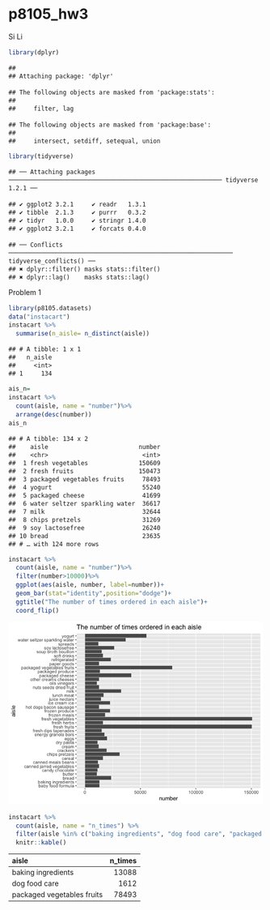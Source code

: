 p8105\_hw3
================
Si Li

``` r
library(dplyr)
```

    ## 
    ## Attaching package: 'dplyr'

    ## The following objects are masked from 'package:stats':
    ## 
    ##     filter, lag

    ## The following objects are masked from 'package:base':
    ## 
    ##     intersect, setdiff, setequal, union

``` r
library(tidyverse)
```

    ## ── Attaching packages ─────────────────────────────────────────────────────────── tidyverse 1.2.1 ──

    ## ✔ ggplot2 3.2.1     ✔ readr   1.3.1
    ## ✔ tibble  2.1.3     ✔ purrr   0.3.2
    ## ✔ tidyr   1.0.0     ✔ stringr 1.4.0
    ## ✔ ggplot2 3.2.1     ✔ forcats 0.4.0

    ## ── Conflicts ────────────────────────────────────────────────────────────── tidyverse_conflicts() ──
    ## ✖ dplyr::filter() masks stats::filter()
    ## ✖ dplyr::lag()    masks stats::lag()

Problem 1

``` r
library(p8105.datasets)
data("instacart")
instacart %>% 
  summarise(n_aisle= n_distinct(aisle))
```

    ## # A tibble: 1 x 1
    ##   n_aisle
    ##     <int>
    ## 1     134

``` r
ais_n=
instacart %>% 
  count(aisle, name = "number")%>% 
  arrange(desc(number))
ais_n
```

    ## # A tibble: 134 x 2
    ##    aisle                         number
    ##    <chr>                          <int>
    ##  1 fresh vegetables              150609
    ##  2 fresh fruits                  150473
    ##  3 packaged vegetables fruits     78493
    ##  4 yogurt                         55240
    ##  5 packaged cheese                41699
    ##  6 water seltzer sparkling water  36617
    ##  7 milk                           32644
    ##  8 chips pretzels                 31269
    ##  9 soy lactosefree                26240
    ## 10 bread                          23635
    ## # … with 124 more rows

``` r
instacart %>% 
  count(aisle, name = "number")%>% 
  filter(number>10000)%>% 
  ggplot(aes(aisle, number, label=number))+
  geom_bar(stat="identity",position="dodge")+
  ggtitle("The number of times ordered in each aisle")+
  coord_flip()
```

![](p8105_hw3_sl4657_files/figure-gfm/unnamed-chunk-2-1.png)<!-- -->

``` r
instacart %>%
  count(aisle, name = "n_times") %>% 
  filter(aisle %in% c("baking ingredients", "dog food care", "packaged vegetables fruits")) %>% 
  knitr::kable()
```

| aisle                      | n\_times |
| :------------------------- | -------: |
| baking ingredients         |    13088 |
| dog food care              |     1612 |
| packaged vegetables fruits |    78493 |
